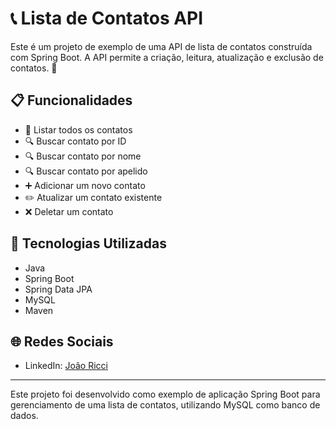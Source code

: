 # 📞 Lista de Contatos API

Este é um projeto de exemplo de uma API de lista de contatos construída com Spring Boot. A API permite a criação, leitura, atualização e exclusão de contatos. 🚀

## 📋 Funcionalidades

- 📄 Listar todos os contatos
- 🔍 Buscar contato por ID
- 🔍 Buscar contato por nome
- 🔍 Buscar contato por apelido
- ➕ Adicionar um novo contato
- ✏️ Atualizar um contato existente
- ❌ Deletar um contato

## 🚀 Tecnologias Utilizadas

- Java
- Spring Boot
- Spring Data JPA
- MySQL
- Maven

## 🌐 Redes Sociais

- LinkedIn: [João Ricci](https://www.linkedin.com/in/joaoriccideveloper/)

---

Este projeto foi desenvolvido como exemplo de aplicação Spring Boot para gerenciamento de uma lista de contatos, utilizando MySQL como banco de dados.
